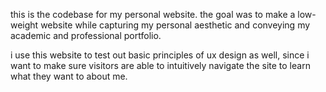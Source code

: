 this is the codebase for my personal website. the goal was to make a low-weight website while capturing my personal aesthetic and conveying my academic and professional portfolio. 

i use this website to test out basic principles of ux design as well, since i want to make sure visitors are able to intuitively navigate the site to learn what they want to about me. 
